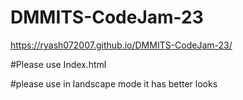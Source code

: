 # DMMITS-CodeJam-23
https://ryash072007.github.io/DMMITS-CodeJam-23/

#Please use Index.html

#please use in landscape mode it has better looks


